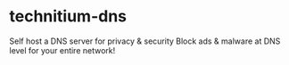 # technitium-dns
Self host a DNS server for privacy &amp; security Block ads &amp; malware at DNS level for your entire network!

